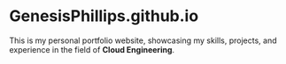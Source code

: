 # GenesisPhillips.github.io

This is my personal portfolio website, showcasing my skills, projects, and experience in the field of **Cloud Engineering**.
